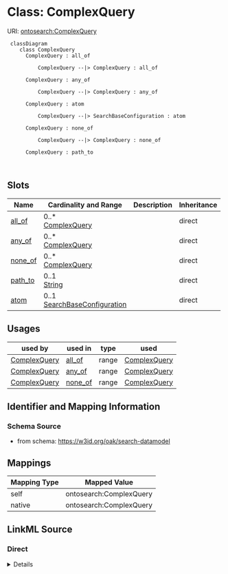 # Class: ComplexQuery



URI: [ontosearch:ComplexQuery](https://w3id.org/oak/search-datamodel/ComplexQuery)




```{mermaid}
 classDiagram
    class ComplexQuery
      ComplexQuery : all_of
        
          ComplexQuery --|> ComplexQuery : all_of
        
      ComplexQuery : any_of
        
          ComplexQuery --|> ComplexQuery : any_of
        
      ComplexQuery : atom
        
          ComplexQuery --|> SearchBaseConfiguration : atom
        
      ComplexQuery : none_of
        
          ComplexQuery --|> ComplexQuery : none_of
        
      ComplexQuery : path_to
        
      
```




<!-- no inheritance hierarchy -->


## Slots

| Name | Cardinality and Range | Description | Inheritance |
| ---  | --- | --- | --- |
| [all_of](all_of.md) | 0..* <br/> [ComplexQuery](ComplexQuery.md) |  | direct |
| [any_of](any_of.md) | 0..* <br/> [ComplexQuery](ComplexQuery.md) |  | direct |
| [none_of](none_of.md) | 0..* <br/> [ComplexQuery](ComplexQuery.md) |  | direct |
| [path_to](path_to.md) | 0..1 <br/> [String](String.md) |  | direct |
| [atom](atom.md) | 0..1 <br/> [SearchBaseConfiguration](SearchBaseConfiguration.md) |  | direct |





## Usages

| used by | used in | type | used |
| ---  | --- | --- | --- |
| [ComplexQuery](ComplexQuery.md) | [all_of](all_of.md) | range | [ComplexQuery](ComplexQuery.md) |
| [ComplexQuery](ComplexQuery.md) | [any_of](any_of.md) | range | [ComplexQuery](ComplexQuery.md) |
| [ComplexQuery](ComplexQuery.md) | [none_of](none_of.md) | range | [ComplexQuery](ComplexQuery.md) |






## Identifier and Mapping Information







### Schema Source


* from schema: https://w3id.org/oak/search-datamodel





## Mappings

| Mapping Type | Mapped Value |
| ---  | ---  |
| self | ontosearch:ComplexQuery |
| native | ontosearch:ComplexQuery |





## LinkML Source

<!-- TODO: investigate https://stackoverflow.com/questions/37606292/how-to-create-tabbed-code-blocks-in-mkdocs-or-sphinx -->

### Direct

<details>
```yaml
name: ComplexQuery
from_schema: https://w3id.org/oak/search-datamodel
attributes:
  all_of:
    name: all_of
    from_schema: https://w3id.org/oak/search-datamodel
    rank: 1000
    multivalued: true
    range: ComplexQuery
  any_of:
    name: any_of
    from_schema: https://w3id.org/oak/search-datamodel
    rank: 1000
    multivalued: true
    range: ComplexQuery
  none_of:
    name: none_of
    from_schema: https://w3id.org/oak/search-datamodel
    rank: 1000
    multivalued: true
    range: ComplexQuery
  path_to:
    name: path_to
    from_schema: https://w3id.org/oak/search-datamodel
    rank: 1000
  atom:
    name: atom
    from_schema: https://w3id.org/oak/search-datamodel
    rank: 1000
    range: SearchBaseConfiguration

```
</details>

### Induced

<details>
```yaml
name: ComplexQuery
from_schema: https://w3id.org/oak/search-datamodel
attributes:
  all_of:
    name: all_of
    from_schema: https://w3id.org/oak/search-datamodel
    rank: 1000
    multivalued: true
    alias: all_of
    owner: ComplexQuery
    domain_of:
    - ComplexQuery
    range: ComplexQuery
  any_of:
    name: any_of
    from_schema: https://w3id.org/oak/search-datamodel
    rank: 1000
    multivalued: true
    alias: any_of
    owner: ComplexQuery
    domain_of:
    - ComplexQuery
    range: ComplexQuery
  none_of:
    name: none_of
    from_schema: https://w3id.org/oak/search-datamodel
    rank: 1000
    multivalued: true
    alias: none_of
    owner: ComplexQuery
    domain_of:
    - ComplexQuery
    range: ComplexQuery
  path_to:
    name: path_to
    from_schema: https://w3id.org/oak/search-datamodel
    rank: 1000
    alias: path_to
    owner: ComplexQuery
    domain_of:
    - ComplexQuery
    range: string
  atom:
    name: atom
    from_schema: https://w3id.org/oak/search-datamodel
    rank: 1000
    alias: atom
    owner: ComplexQuery
    domain_of:
    - ComplexQuery
    range: SearchBaseConfiguration

```
</details>